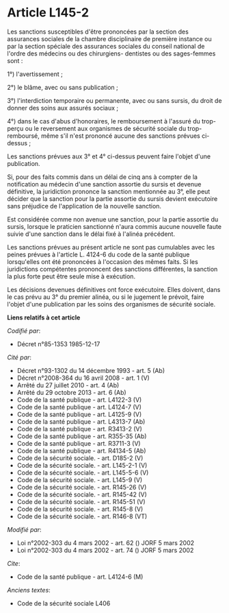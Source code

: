 # Article L145-2

Les sanctions susceptibles d'être prononcées par la section des assurances sociales de la chambre disciplinaire de première
instance ou par la section spéciale des assurances sociales du conseil national de l'ordre des médecins ou des chirurgiens-
dentistes ou des sages-femmes sont : 

1°) l'avertissement ; 

2°) le blâme, avec ou sans publication ; 

3°) l'interdiction temporaire ou permanente, avec ou sans sursis, du droit de donner des soins aux assurés sociaux ;

4°) dans le cas d'abus d'honoraires, le remboursement à l'assuré du trop-perçu ou le reversement aux organismes de sécurité
sociale du trop-remboursé, même s'il n'est prononcé aucune des sanctions prévues ci-dessus ;

Les sanctions prévues aux 3° et 4° ci-dessus peuvent faire l'objet d'une publication.

Si, pour des faits commis dans un délai de cinq ans à compter de la notification au médecin d'une sanction assortie du sursis
et devenue définitive, la juridiction prononce la sanction mentionnée au 3°, elle peut décider que la sanction pour la partie
assortie du sursis devient exécutoire sans préjudice de l'application de la nouvelle sanction.

Est considérée comme non avenue une sanction, pour la partie assortie du sursis, lorsque le praticien sanctionné n'aura
commis aucune nouvelle faute suivie d'une sanction dans le délai fixé à l'alinéa précédent.

Les sanctions prévues au présent article ne sont pas cumulables avec les peines prévues à l'article L. 4124-6 du code de la
santé publique lorsqu'elles ont été prononcées à l'occasion des mêmes faits. Si les juridictions compétentes prononcent des
sanctions différentes, la sanction la plus forte peut être seule mise à exécution.

Les décisions devenues définitives ont force exécutoire. Elles doivent, dans le cas prévu au 3° du premier alinéa, ou si le
jugement le prévoit, faire l'objet d'une publication par les soins des organismes de sécurité sociale.

**Liens relatifs à cet article**

_Codifié par_:

  - Décret n°85-1353 1985-12-17

_Cité par_:

  - Décret n°93-1302 du 14 décembre 1993 - art. 5 (Ab)
  - Décret n°2008-364 du 16 avril 2008 - art. 1 (V)
  - Arrêté du 27 juillet 2010 - art. 4 (Ab)
  - Arrêté du 29 octobre 2013 - art. 6 (Ab)
  - Code de la santé publique - art. L4122-3 (V)
  - Code de la santé publique - art. L4124-7 (V)
  - Code de la santé publique - art. L4125-9 (V)
  - Code de la santé publique - art. L4313-7 (Ab)
  - Code de la santé publique - art. R3413-2 (V)
  - Code de la santé publique - art. R355-35 (Ab)
  - Code de la santé publique - art. R3711-3 (V)
  - Code de la santé publique - art. R4134-5 (Ab)
  - Code de la sécurité sociale. - art. D185-2 (V)
  - Code de la sécurité sociale. - art. L145-2-1 (V)
  - Code de la sécurité sociale. - art. L145-5-6 (V)
  - Code de la sécurité sociale. - art. L145-9 (V)
  - Code de la sécurité sociale. - art. R145-26 (V)
  - Code de la sécurité sociale. - art. R145-42 (V)
  - Code de la sécurité sociale. - art. R145-51 (V)
  - Code de la sécurité sociale. - art. R145-8 (V)
  - Code de la sécurité sociale. - art. R146-8 (VT)

_Modifié par_:

  - Loi n°2002-303 du 4 mars 2002 - art. 62 () JORF 5 mars 2002
  - Loi n°2002-303 du 4 mars 2002 - art. 74 () JORF 5 mars 2002

_Cite_:

  - Code de la santé publique - art. L4124-6 (M)

_Anciens textes_:

  - Code de la sécurité sociale L406
